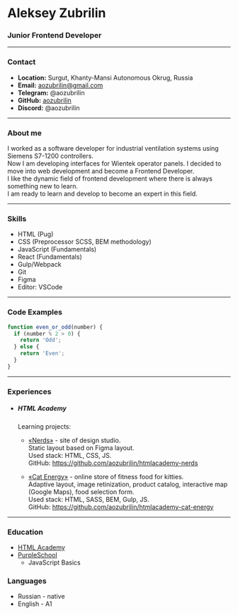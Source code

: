 # Aleksey Zubrilin

### Junior Frontend Developer

---

### Contact

- **Location:** Surgut, Khanty-Mansi Autonomous Okrug, Russia
- **Email:** aozubrilin@gmail.com
- **Telegram:** @aozubrilin
- **GitHub:** [aozubrilin](https://github.com/aozubrilin)
- **Discord:** @aozubrilin

---

### About me

I worked as a software developer for industrial ventilation systems using Siemens S7-1200 controllers.<br>
Now I am developing interfaces for Wientek operator panels. I decided to move into web development and become a Frontend Developer.<br>
I like the dynamic field of frontend development where there is always something new to learn.<br>
I am ready to learn and develop to become an expert in this field.<br>

---

### Skills

- HTML (Pug)
- CSS (Preprocessor SCSS, BEM methodology)
- JavaScript (Fundamentals)
- React (Fundamentals)
- Gulp/Webpack
- Git
- Figma
- Editor: VSCode

---

### Code Examples

```javascript
function even_or_odd(number) {
  if (number % 2 > 0) {
    return 'Odd';
  } else {
    return 'Even';
  }
}
```

---

### Experiences

- ##### HTML Academy

  Learning projects:

  - [«Nerds»](https://aozubrilin.github.io/htmlacademy-nerds/) - site of design studio.<br>
    Static layout based on Figma layout.<br>
    Used stack: HTML, CSS, JS.<br>
    GitHub: https://github.com/aozubrilin/htmlacademy-nerds

  - [«Cat Energy»](https://aozubrilin.github.io/htmlacademy-cat-energy/) - online store of fitness food for kitties.<br>
    Adaptive layout, image retinization, product catalog, interactive map (Google Maps), food selection form.<br>
    Used stack: HTML, SASS, BEM, Gulp, JS.<br>
    GitHub: https://github.com/aozubrilin/htmlacademy-cat-energy

---

### Education

- [HTML Academy](https://htmlacademy.ru/)
- [PurpleSchool](https://learn.purpleschool.ru/)
  - JavaScript Basics

### Languages

- Russian - native
- English - A1 